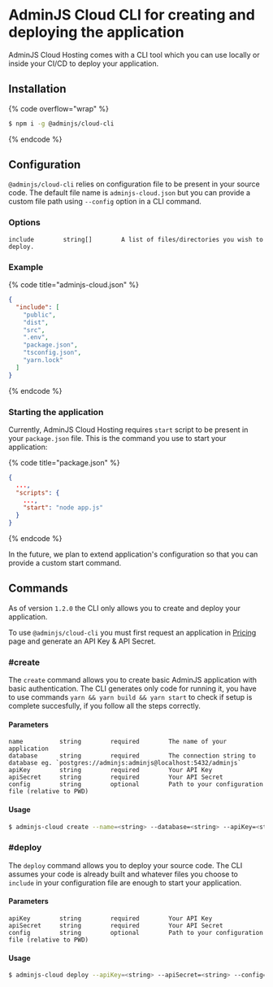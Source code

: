 # AdminJS Cloud CLI for creating and deploying the application

AdminJS Cloud Hosting comes with a CLI tool which you can use locally or inside your CI/CD to deploy your application.

## Installation

{% code overflow="wrap" %}

```bash
$ npm i -g @adminjs/cloud-cli
```

{% endcode %}

## Configuration

`@adminjs/cloud-cli` relies on configuration file to be present in your source code. The default file name is `adminjs-cloud.json` but you can provide a custom file path using `--config` option in a CLI command.

### Options

```
include        string[]        A list of files/directories you wish to deploy.
```

### Example

{% code title="adminjs-cloud.json" %}

```json
{
  "include": [
    "public",
    "dist",
    "src",
    ".env",
    "package.json",
    "tsconfig.json",
    "yarn.lock"
  ]
}
```

{% endcode %}

### Starting the application

Currently, AdminJS Cloud Hosting requires `start` script to be present in your `package.json` file. This is the command you use to start your application:

{% code title="package.json" %}

```json
{
  ...,
  "scripts": {
    ...,
    "start": "node app.js"
  }
}
```

{% endcode %}

In the future, we plan to extend application's configuration so that you can provide a custom start command.

## Commands

As of version `1.2.0` the CLI only allows you to create and deploy your application.

To use `@adminjs/cloud-cli` you must first request an application in [Pricing](https://adminjs.co/pricing) page and generate an API Key & API Secret.

### #create

The `create` command allows you to create basic AdminJS application with basic authentication. The CLI generates only code for running it, you have to use commands `yarn && yarn build && yarn start` to check if setup is complete succesfully, if you follow all the steps correctly.

#### Parameters

```
name          string        required        The name of your application
database      string        required        The connection string to database eg. `postgres://adminjs:adminjs@localhost:5432/adminjs`
apiKey        string        required        Your API Key
apiSecret     string        required        Your API Secret
config        string        optional        Path to your configuration file (relative to PWD)
```

#### Usage

```bash
$ adminjs-cloud create --name=<string> --database=<string> --apiKey=<string> --apiSecret=<string>
```
### #deploy

The `deploy` command allows you to deploy your source code. The CLI assumes your code is already built and whatever files you choose to `include` in your configuration file are enough to start your application.

#### Parameters

```
apiKey        string        required        Your API Key
apiSecret     string        required        Your API Secret
config        string        optional        Path to your configuration file (relative to PWD)
```

#### Usage

```bash
$ adminjs-cloud deploy --apiKey=<string> --apiSecret=<string> --config=[string]
```
